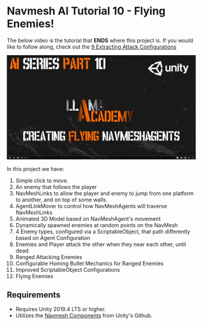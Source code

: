# Navmesh AI Tutorial 10 - Flying Enemies!
The below video is the tutorial that **ENDS** where this project is. If you would like to follow along, check out the [9 Extracting Attack Configurations](https://github.com/llamacademy/ai-series-part-9) 

[![Youtube Tutorial](./Video%20Screenshot.png)](https://youtu.be/cN837GYgxUI&ref=github)

In this project we have:
1. Simple click to move.
2. An enemy that follows the player
3. NavMeshLinks to allow the player and enemy to jump from one platform to another, and on top of some walls.
4. AgentLinkMover to control how NavMeshAgents will traverse NavMeshLinks
5. Animated 3D Model based on NavMeshAgent's movement
6. Dynamically spawned enemies at random points on the NavMesh
7. 4 Enemy types, configured via a ScriptableObject, that path differently based on Agent Configuration
8. Enemies and Player attack the other when they near each other, until dead.
9. Ranged Attacking Enemies
10. Configurable Homing Bullet Mechanics for Ranged Enemies
11. Improved ScriptableObject Configurations
12. Flying Enemies

## Requirements
* Requires Unity 2019.4 LTS or higher. 
* Utilizes the [Navmesh Components](https://github.com/Unity-Technologies/NavMeshComponents) from Unity's Github.
